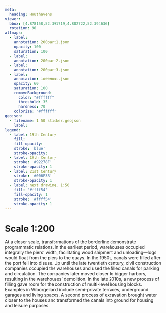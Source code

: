 ```yaml
---
meta:
  heading: Houthavens
viewer:
  bbox: [4.878158,52.391719,4.882722,52.394636]
  rotation: 90
allmaps:
  - label: 
    annotation: 200part1.json
    opacity: 100
    saturation: 100
  - label: 
    annotation: 200part2.json
  - label: 
    annotation: 200part3.json
  - label: 
    annotation: 1000Hout.json
    opacity: 60
    saturation: 100
    removeBackground:
      color: "#ffffff"
      threshold: 35
      hardness: 70
    colorize: "#ffffff"
geojson:
  - filename: 1 50 sticker.geojson
    label: 
legend:
  - label: 19th Century
    fill:
    fill-opacity:
    stroke: 'blue'
    stroke-opacity:
  - label: 20th Century
    stroke: '#92278F'
    stroke-opacity: 1
  - label: 21st Century
    stroke: '#006F3B'
    stroke-opacity: 1
  - label: next drawing, 1:50
    fill: '#ffff54'
    fill-opacity: 1
    stroke: '#ffff54'
    stroke-opacity: 1
---
```

# Scale 1:200

At a closer scale, transformations of the borderline demonstrate programmatic relations. In the earliest period, warehouses occupied integrally the piers’ width, facilitating wood shipment and unloading—logs would float from the piers to the quays. In the 1950s, canals were filled after the port fell into disuse. Up until the late twentieth century, civil construction companies occupied the warehouses and used the filled canals for parking and circulation. The companies later moved closer to bigger harbors, resulting in the warehouses’ demolition. In the late 2010s, a new process of filling gave room for the construction of multi-level housing blocks. Examples in Wiborgeiland include semi-private terraces, underground garages and living spaces. A second process of excavation brought water closer to the houses and transformed the canals into ground for housing and leisure purposes.